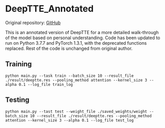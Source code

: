 # DeepTTE_Annotated

Original repository: [GitHub](https://github.com/UrbComp/DeepTTE)

This is an annotated version of DeepTTE for a more detailed walk-through of the model based on personal understanding. Code has been updated to run on Python 3.7.7 and PyTorch 1.3.1, with the deprecated functions replaced. Rest of the code is unchanged from original author. 

## Training
```
python main.py --task train --batch_size 10 --result_file ./result/deeptte.res --pooling_method attention --kernel_size 3 --alpha 0.1 --log_file train_log
```

## Testing 
```
python main.py --tast test --weight_file ./saved_weights/weight --batch_size 10 --result_file ./result/deeptte.res --pooling_method attention --kernel_size 3 --alpha 0.1 --log_file test_log
```
